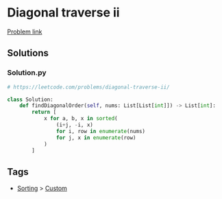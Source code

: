 # Diagonal traverse ii

[Problem link](https://leetcode.com/problems/diagonal-traverse-ii/)

## Solutions


### Solution.py
```py
# https://leetcode.com/problems/diagonal-traverse-ii/

class Solution:
    def findDiagonalOrder(self, nums: List[List[int]]) -> List[int]:
        return [
            x for a, b, x in sorted(
                (i+j, -i, x)
                for i, row in enumerate(nums)
                for j, x in enumerate(row)
            )
        ]
```
## Tags

* [Sorting](/Collections/sorting.md#sorting) > [Custom](/Collections/sorting.md#custom)

